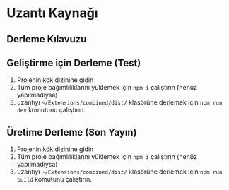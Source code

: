 # Uzantı Kaynağı

 ## Derleme Kılavuzu

 ## Geliştirme için Derleme (Test)

 <ol>
     <li>Projenin kök dizinine gidin</li>
     <li>Tüm proje bağımlılıklarını yüklemek için <code>npm i</code> çalıştırın (henüz yapılmadıysa)</li>
     <li>uzantıyı <code>~/Extensions/combined/dist/</code> klasörüne derlemek için <code>npm run dev</code> komutunu çalıştırın.</li>
 </ol>

 ## Üretime Derleme (Son Yayın)

 <ol>
     <li>Projenin kök dizinine gidin</li>
     <li>Tüm proje bağımlılıklarını yüklemek için <code>npm i</code> çalıştırın (henüz yapılmadıysa)</li>
     <li>uzantıyı <code>~/Extensions/combined/dist/</code> klasörüne derlemek için <code>npm run build</code> komutunu çalıştırın.</li>
 </ol>